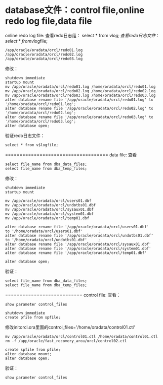 

database文件：control file,online redo log file,data file
============================================
online redo log file:
查看redo日志组：
select * from v$log;
查看redo日志文件：
select * from v$logfile;

    /app/oracle/oradata/orcl/redo01.log
    /app/oracle/oradata/orcl/redo02.log
    /app/oracle/oradata/orcl/redo03.log

修改：

    shutdown immediate
    startup mount
    mv /app/oracle/oradata/orcl/redo01.log /home/oradata/orcl/redo01.log
    mv /app/oracle/oradata/orcl/redo02.log /home/oradata/orcl/redo02.log
    mv /app/oracle/oradata/orcl/redo03.log /home/oradata/orcl/redo03.log
    alter database rename file '/app/oracle/oradata/orcl/redo01.log' to '/home/oradata/orcl/redo01.log';
    alter database rename file '/app/oracle/oradata/orcl/redo02.log' to '/home/oradata/orcl/redo02.log';
    alter database rename file '/app/oracle/oradata/orcl/redo03.log' to '/home/oradata/orcl/redo03.log';
    alter database open;

验证redo日志文件：

    select * from v$logfile;
====================================
data file:
查看

    select file_name from dba_data_files;
    select file_name from dba_temp_files;

修改：

    shutdown immediate
    startup mount

    mv /app/oracle/oradata/orcl/users01.dbf       
    mv /app/oracle/oradata/orcl/undotbs01.dbf  
    mv /app/oracle/oradata/orcl/sysaux01.dbf
    mv /app/oracle/oradata/orcl/system01.dbf
    mv /app/oracle/oradata/orcl/temp01.dbf

    alter database rename file '/app/oracle/oradata/orcl/users01.dbf'       to '/home/oradata/orcl/users01.dbf'       ;
    alter database rename file '/app/oracle/oradata/orcl/undotbs01.dbf'     to '/home/oradata/orcl/undotbs01.dbf'     ;
    alter database rename file '/app/oracle/oradata/orcl/sysaux01.dbf'
    alter database rename file '/app/oracle/oradata/orcl/system01.dbf'
    alter database rename file '/app/oracle/oradata/orcl/temp01.dbf'

    alter database open;

验证：

    select file_name from dba_data_files;
    select file_name from dba_temp_files;
===========================
control file:
查看：

    show parameter control_files

    shutdown immediate
    create pfile from spfile;
修改initorcl.ora里面的control_files='/home/oradata/control01.ctl'

    mv /app/oracle/oradata/orcl/control01.ctl /home/oradata/control01.ctl
    rm -f /app/oracle/fast_recovery_area/orcl/control02.ctl

    create spfile from pfile;
    alter database mount;
    alter database open;

验证：

    show parameter control_files

